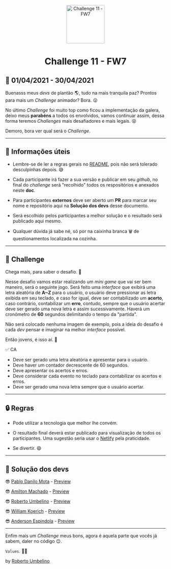 <p align="center">
  <img alt="Challenge 11 - FW7" width="120" title="Challenge 11 - FW7" src="../.github/logo.png" />
</p>

<h1 align="center">Challenge 11 - FW7</h1>

## 📅 01/04/2021 - 30/04/2021

Buenasss meus _devs_ de plantão 🌎, tudo na mais tranquila paz? Prontos para mais um _Challenge_ animador? Bora. 😜

No último _Challenge_ foi muito top como ficou a implementação da galera, deixo meus **parabéns** a todos os envolvidos, vamos continuar assim, dessa forma teremos _Challenges_ mais desafiadores e mais legais. 😝

Demoro, bora ver qual será o _Challenge_.

---

## 📕 Informações úteis

- Lembre-se de ler a regras gerais no [README](../README.md), pois não será tolerado desculpinhas depois. 😅

- Cada participante irá fazer a sua versão e publicar em seu _github_, no final do _challenge_ será "recolhido" todos os respositórios e anexados neste **doc**.

- Para participantes **externos** deve ser aberto um **PR** para marcar seu nome e repositório aqui na **Solução dos devs** desse documento.

- Será escolhido pelos participantes a melhor solução e o resultado será publicado aqui mesmo.

- Qualquer dúvida já sabe né, só por na caixinha branca 🗑️ de questionamentos localizada na cozinha.

---

## 🎯 Challenge

Chega mais, para saber o desafio. 📝

Nesse desafio vamos estar realizando um _mini game_ que vai ser bem maneiro, será o seguinte jogo. Será feito uma _interface_ que exibirá uma letra aleatória de **A~Z** para o usuário, o usuário deve pressionar as letra exibida em seu teclado, e caso for igual, deve ser contabilizado um **acerto**, caso contrário, contabilizar um **erro**, contudo, sempre que o usuário acertar deve ser gerado uma nova letra e assim sucessivamente. Haverá um cronômetro de **60** segundos delimitando o tempo da "partida".

Não será colocado nenhuma imagem de exemplo, pois a ideia do desafio é cada _dev_ pensar e imaginar na melhor _interface_ possível.

Então jovens, é isso aí. 🤩

✅ CA
- Deve ser gerado uma letra aleatória e apresentar para o usuário.
- Deve haver um contador decrescente de 60 segundos.
- Deve apresentar os acertos e erros.
- Deve considerar cada evento no teclado para contabilizar os acertos e erros.
- Deve ser gerado uma nova letra sempre que o usuário acertar.

---

## 🔒 Regras

- Pode utilizar a tecnologia que melhor lhe convém.

- O resultado final deverá estar publicado para visualização de todos os participantes. Uma sugestão seria usar o [Netlify](https://www.netlify.com/) pela praticidade.

- Se divertir. 😄

---

## 🤯 Solução dos devs


😎 [Pablo Danilo Mota](https://github.com/pablodanilomota/keyboard) - [Preview](https://keyboard-hero-react.netlify.app/)

😎 [Amilton Machado](https://github.com/amiltoncm/challenge11) - [Preview](https://challenge-eleven.herokuapp.com/)

😎 [Roberto Umbelino](https://github.com/robertoumbelino/keyboard-hero) - [Preview](https://keyboard-hero.netlify.app/)

😎 [William Koerich](https://github.com/William-Koerich/Keyboard-Hell) - [Preview](https://falling-letters-to-hell.netlify.app/)

😎 [Anderson Espindola](https://github.com/andersonespindola/keyboard-hero-front) - [Preview](https://fast-keyboard-challenge.vercel.app/)


---

Enfim mais um _Challenge_ meus bons, agora é aquela parte que vocês já sabem, daler no código 😉.

`Values`. 👊😄

by [Roberto Umbelino](https://github.com/robertoumbelino)
